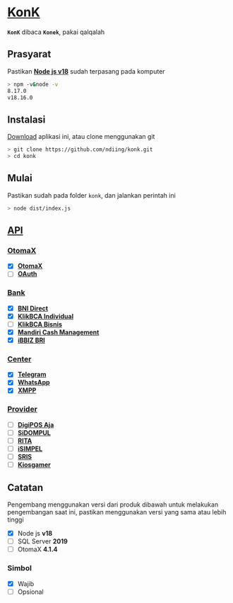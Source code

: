 # [KonK]()

**`KonK`** dibaca **`Konek`**, pakai qalqalah

## Prasyarat

Pastikan **[Node js v18](https://nodejs.org/dist/v18.16.1/node-v18.16.1-x64.msi)** sudah terpasang pada komputer

```bash
> npm -v&node -v
8.17.0
v18.16.0
```

## Instalasi

[Download](https://github.com/ndiing/konk/archive/refs/heads/main.zip) aplikasi ini, atau clone menggunakan git

```bash
> git clone https://github.com/ndiing/konk.git
> cd konk
```

## Mulai

Pastikan sudah pada folder `konk`, dan jalankan perintah ini

```bash
> node dist/index.js
```

## [API]()

### [OtomaX]()

-   [x] **[OtomaX](./rest/otomax.http)**
-   [ ] **[OAuth](./rest/.http)**

### [Bank]()

-   [x] **[BNI Direct](./rest/bnidirect.http)**
-   [x] **[KlikBCA Individual](./rest/ibank.http)**
-   [ ] **[KlikBCA Bisnis](./rest/.http)**
-   [x] **[Mandiri Cash Management](./rest/mcm2.http)**
-   [x] **[iBBIZ BRI](./rest/newbiz.http)**

### [Center]()

-   [x] **[Telegram](./rest/telegram.http)**
-   [x] **[WhatsApp](./rest/whatsapp.http)**
-   [x] **[XMPP](./rest/xmpp.http)**

### [Provider]()

-   [ ] **[DigiPOS Aja](./rest/.http)**
-   [ ] **[SiDOMPUL](./rest/.http)**
-   [ ] **[RITA](./rest/.http)**
-   [ ] **[iSIMPEL](./rest/.http)**
-   [ ] **[SRIS](./rest/.http)**
-   [ ] **[Kiosgamer](./rest/.http)**

## Catatan

Pengembang menggunakan versi dari produk dibawah untuk melakukan pengembangan saat ini, pastikan menggunakan versi yang sama atau lebih tinggi

-   [x] Node js **v18**
-   [ ] SQL Server **2019**
-   [ ] OtomaX **4.1.4**

### Simbol

-   [x] Wajib
-   [ ] Opsional
